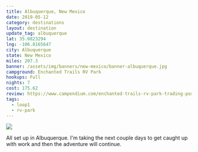 ```yaml
---
title: Albuquerque, New Mexico
date: 2019-05-12
category: destinations
layout: destination
update_tag: albuquerque
lat: 35.0823294
lng: -106.8165647
city: Albuquerque
state: New Mexico
miles: 207.3
banner: /assets/img/banners/new-mexico/banner-albuquerque.jpg
campground: Enchanted Trails RV Park
hookups: Full
nights: 7
cost: 175.62
review: https://www.campendium.com/enchanted-trails-rv-park-trading-post
tags:
  - loop1
  - rv-park
---
```


<img src="/assets/img/destinations/new-mexico/albuquerque.jpg">

<p class="text-center">
    All set up in Albuquerque. I'm taking the next couple days to get caught 
    up with work and then the adventure will continue. 
</p>